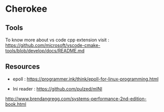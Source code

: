 # Cherokee

## Tools

To know more about vs code cpp extension visit : https://github.com/microsoft/vscode-cmake-tools/blob/develop/docs/README.md

## Resources

* epoll : https://programmer.ink/think/epoll-for-linux-programming.html

* Ini reader : https://github.com/pulzed/mINI

http://www.brendangregg.com/systems-performance-2nd-edition-book.html
